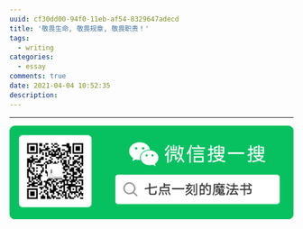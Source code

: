 ```yaml
---
uuid: cf30dd00-94f0-11eb-af54-8329647adecd
title: '敬畏生命, 敬畏规章, 敬畏职责！'
tags:
  - writing
categories:
  - essay
comments: true
date: 2021-04-04 10:52:35
description:
---
```



<!--more-->
<!-- 1. 发布前：删除草稿的 uuid -->
<!-- 2. 发布后：补充tag，category -->


---  
![20200131220947.png](source/assets/images/leunggeorge.github.io-image-9o2i34.png)
